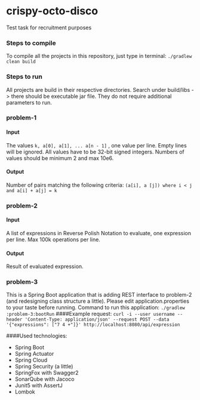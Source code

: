 # crispy-octo-disco
Test task for recruitment purposes

### Steps to compile
To compile all the projects in this repository, just type in terminal:
```./gradlew clean build```

### Steps to run
All projects are build in their respective directories. Search under build/libs -> there should be executable jar file. They do not require additional parameters to run.

### problem-1
#### Input
The values ```k, a[0], a[1], ... a[n - 1]``` , one value per line. Empty lines will be ignored. All values have to be 32-bit signed integers. Numbers of values should be minimum 2 and max 10e6.
#### Output
Number of pairs matching the following criteria: ```(a[i], a
                                                 [j]) where i < j and a[i] + a[j] = k```
                                                 
### problem-2
#### Input
A list of expressions in Reverse Polish Notation to evaluate, one expression per line. Max 100k operations per line.
#### Output
Result of evaluated expression.

### problem-3
This is a Spring Boot application that is adding REST interface to problem-2 (and redesigning class structure a little). Please edit application.properties to your taste before running. Command to run this application: ```./gradlew :problem-3:bootRun```
####Example request: 
```curl -i --user username --header 'Content-Type: application/json' --request POST --data '{"expressions": ["7 4 +"]}' http://localhost:8080/api/expression```

####Used technologies:
- Spring Boot
- Spring Actuator
- Spring Cloud
- Spring Security (a little)
- SpringFox with Swagger2
- SonarQube with Jacoco
- Junit5 with AssertJ
- Lombok